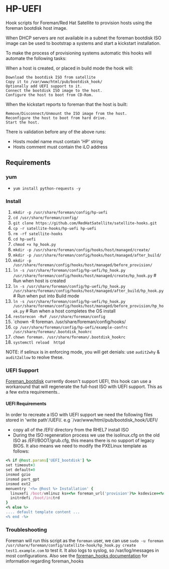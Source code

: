 # HP-UEFI

Hook scripts for Foreman/Red Hat Satellite to provision hosts using the foreman bootdisk host image.

When DHCP servers are not available in a subnet the foreman bootdisk ISO image can be used to bootstrap a systems and start a kickstart installation.

To make the process of provisioning systems automatic this hooks will automate the following tasks:

When a host is created, or placed in build mode the hook will:

    Download the bootdisk ISO from satellite
    Copy it to /var/www/html/pub/bootdisk_hook/
    Optionally add UEFI support to it.
    Connect the bootdisk ISO image to the host.
    Configure the host to boot from CD-Rom.

When the kickstart reports to foreman that the host is built:

    Remove/Disconnect/Unmount the ISO image from the host.
    Reconfigure the host to boot from hard drive.
    Start the host.

There is validation before any of the above runs:
 - Hosts model name must contain 'HP' string
 - Hosts comment must contain the iLO address


## Requirements

### yum 

- `yum install python-requests -y`


### Install

1. `mkdir -p /usr/share/foreman/config/hp-uefi`
1. `cd /usr/share/foreman/config/`
1. `git clone https://github.com/RedHatSatellite/satellite-hooks.git`
1. `cp -r satellite-hooks/hp-uefi hp-uefi`
1. `rm -rf satellite-hooks`
1. `cd hp-uefi`
1. `chmod +x hp_hook.py`
1. `mkdir -p /usr/share/foreman/config/hooks/host/managed/create/`
1. `mkdir -p /usr/share/foreman/config/hooks/host/managed/after_build/`
1. `mkdir -p /usr/share/foreman/config/hooks/host/managed/before_provision/`
1. `ln -s /usr/share/foreman/config/hp-uefi/hp_hook.py /usr/share/foreman/config/hooks/host/managed/create/hp_hook.py` # Run when host is created
1. `ln -s /usr/share/foreman/config/hp-uefi/hp_hook.py /usr/share/foreman/config/hooks/host/managed/after_build/hp_hook.py` # Run when put into Build mode
1. `ln -s /usr/share/foreman/config/hp-uefi/hp_hook.py /usr/share/foreman/config/hooks/host/managed/before_provision/hp_hook.py` # Run when a host completes the OS install
1. `restorecon -RvF /usr/share/foreman/config`
1. `chown -R foreman. /usr/share/foreman/config/hooks/
1. `cp /usr/share/foreman/config/hp-uefi/example-confrc /usr/share/foreman/.bootdisk_hookrc`
1. `chown foreman. /usr/share/foreman/.bootdisk_hookrc`
1. `systemctl reload  httpd`


NOTE: if selinux is in enforcing mode, you will get denials: use `audit2why` & `audit2allow` to reolve these. 

### UEFI Support

[Foreman_bootdisk](https://github.com/theforeman/foreman_bootdisk) currently doesn't support UEFI, this hook can use a workaround that will regenerate the full-host ISO with UEFI support. This as a few extra requirements..

#### UEFI Requirements

In order to recreate a ISO with UEFI support we need the following files stored in 'write path'/UEFI/. e.g `/var/www/html/pub/bootdisk_hook/UEFI/
- copy all of the /EFI/ directory from the RHEL7 install ISO
- During the ISO regeneration process we use the isolinux.cfg on the old ISO as /EFI/BOOT/grub.cfg, this means there is no support of legacy BIOS. It also means we need to modify the PXELinux template as follows:
```ruby
<% if @host.params['UEFI_bootdisk'] %>
set timeout=3
set default=0
insmod gzio
insmod part_gpt
insmod ext2
menuentry '<%= @host %> Installation' {
  linuxefi /boot/vmlinuz ks=<%= foreman_url('provision')%> ksdevice=<%= @host.mac %> network kssendmac <%= dhcp ? '' : "ip=#{@host.ip} netmask=#{subnet.mask} gateway=#{subnet.gateway} dns=#{subnet.dns_primary}" %>
  initrdefi /boot/initrd
}
<% else %>
.... default template content ...
<% end -%>

```

### Troubleshooting
Foreman will run this script as the `foreman` user, we can use `sudo -u foreman /usr/share/foreman/config/satellite-hook/hp_hook.py create test1.example.com` to test it. It also logs to syslog, so /var/log/messages in most configurations. Also see the [foreman_hooks documentation](https://github.com/theforeman/foreman_hooks) for information regarding foreman_hooks

